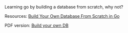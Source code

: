 Learning go by building a database from scratch, why not?

Resources: [Build Your Own Database From Scratch in Go](https://build-your-own.org/database/)

PDF version: [Build your own DB](https://dokumen.pub/build-your-own-database-from-scratch-1nbsped-9798391723394.html)

